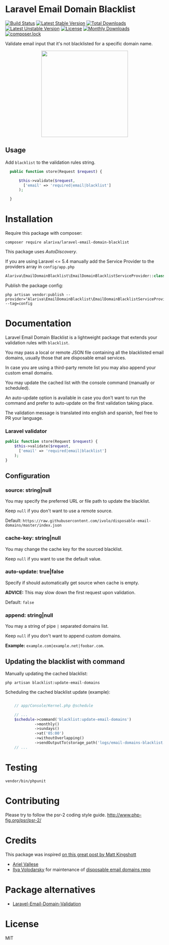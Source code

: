 # Laravel Email Domain Blacklist

[![Build Status](https://travis-ci.org/alariva/laravel-email-domain-blacklist.svg?branch=master)](https://travis-ci.org/alariva/laravel-email-domain-blacklist)
[![Latest Stable Version](https://poser.pugx.org/alariva/laravel-email-domain-blacklist/v/stable?format=flat)](https://packagist.org/packages/alariva/laravel-email-domain-blacklist)
[![Total Downloads](https://poser.pugx.org/alariva/laravel-email-domain-blacklist/downloads?format=flat)](https://packagist.org/packages/alariva/laravel-email-domain-blacklist)
[![Latest Unstable Version](https://poser.pugx.org/alariva/laravel-email-domain-blacklist/v/unstable?format=flat)](https://packagist.org/packages/alariva/laravel-email-domain-blacklist)
[![License](https://poser.pugx.org/alariva/laravel-email-domain-blacklist/license?format=flat)](https://packagist.org/packages/alariva/laravel-email-domain-blacklist)
[![Monthly Downloads](https://poser.pugx.org/alariva/laravel-email-domain-blacklist/d/monthly?format=flat)](https://packagist.org/packages/alariva/laravel-email-domain-blacklist)
[![composer.lock](https://poser.pugx.org/alariva/laravel-email-domain-blacklist/composerlock?format=flat)](https://packagist.org/packages/alariva/laravel-email-domain-blacklist)

Validate email input that it's not blacklisted for a specific domain name.

<p align="center">
<img src="https://i.imgur.com/tn0kvs5.png" height="275">
</p>

## Usage

Add `blacklist` to the validation rules string.

```php
  public function store(Request $request) {

      $this->validate($request,
        ['email' => 'required|email|blacklist']
      );

  }
```

# Installation

Require this package with composer:

```
composer require alariva/laravel-email-domain-blacklist
```

This package uses *AutoDiscovery*.

If you are using Laravel <= 5.4 manually add the Service Provider to the providers array in `config/app.php`

```php
Alariva\EmailDomainBlacklist\EmailDomainBlacklistServiceProvider::class,
```

Publish the package config:

```
php artisan vendor:publish --provider="Alariva\EmailDomainBlacklist\EmailDomainBlacklistServiceProvider" --tag=config
```



# Documentation

Laravel Email Domain Blacklist is a lightweight package that extends your validation rules with `blacklist`.

You may pass a local or remote JSON file containing all the blacklisted email domains, usually those that are disposable email services.

In case you are using a third-party remote list you may also append your custom email domains.

You may update the cached list with the console command (manually or scheduled).

An auto-update option is available in case you don't want to run the command and prefer to auto-update on the first validation taking place.

The validation message is translated into english and spanish, feel free to PR your language.

### Laravel validator

```php
public function store(Request $request) {
    $this->validate($request,
      ['email' => 'required|email|blacklist']
    );
}
```

## Configuration

### source: string|null

You may specify the preferred URL or file path to update the blacklist.

Keep `null` if you don't want to use a remote source.

Default: `https://raw.githubusercontent.com/ivolo/disposable-email-domains/master/index.json`

### cache-key: string|null

You may change the cache key for the sourced blacklist.

Keep `null` if you want to use the default value.

### auto-update: true|false

Specify if should automatically get source when cache is empty.

**ADVICE:** This may slow down the first request upon validation.

Default: `false`

### append: string|null

You may a string of pipe `|` separated domains list.

Keep `null` if you don't want to append custom domains.

**Example:** `example.com|example.net|foobar.com`.

## Updating the blacklist with command

Manually updating the cached blacklist:

```
php artisan blacklist:update-email-domains
```

Scheduling the cached blacklist update (example):

```php

	// app/Console/Kernel.php @schedule

    // ...
    $schedule->command('blacklist:update-email-domains')
             ->monthly()
             ->sundays()
             ->at('05:00')
             ->withoutOverlapping()
             ->sendOutputTo(storage_path('logs/email-domains-blacklist.txt'));
    // ...
```

# Testing

```
vendor/bin/phpunit
```

# Contributing

Please try to follow the psr-2 coding style guide. http://www.php-fig.org/psr/psr-2/

# Credits

This package was inspired [on this great post by Matt Kingshott](https://medium.com/@mattkingshott/laravel-validation-rule-block-disposable-email-blacklisted-domains-949cab9c59fe)

  * [Ariel Vallese](https://www.linkedin.com/in/alariva/)
  * [Ilya Volodarsky](https://github.com/ivolo/) for maintenance of [disposable email domains repo](https://github.com/ivolo/disposable-email-domains)

# Package alternatives

  * [Laravel-Email-Domain-Validation](https://github.com/madeITBelgium/Laravel-Email-Domain-Validation)

# License

MIT
